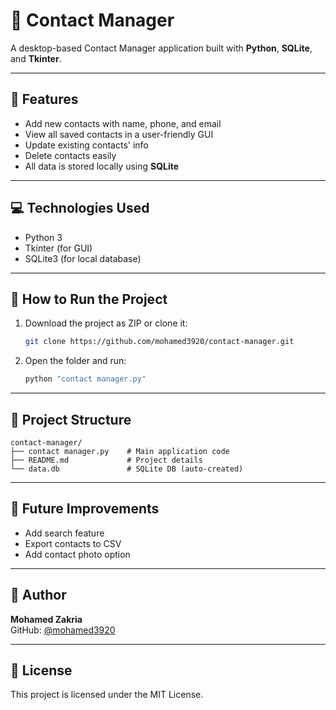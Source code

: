 # 📇 Contact Manager

A desktop-based Contact Manager application built with **Python**, **SQLite**, and **Tkinter**.

---

## 🔧 Features

- Add new contacts with name, phone, and email
- View all saved contacts in a user-friendly GUI
- Update existing contacts' info
- Delete contacts easily
- All data is stored locally using **SQLite**

---

## 💻 Technologies Used

- Python 3
- Tkinter (for GUI)
- SQLite3 (for local database)

---

## 🚀 How to Run the Project

1. Download the project as ZIP or clone it:
   ```bash
   git clone https://github.com/mohamed3920/contact-manager.git
   ```

2. Open the folder and run:
   ```bash
   python "contact manager.py"
   ```

---

## 📁 Project Structure

```
contact-manager/
├── contact manager.py    # Main application code
├── README.md             # Project details
└── data.db               # SQLite DB (auto-created)
```

---

## 📌 Future Improvements

- Add search feature
- Export contacts to CSV
- Add contact photo option

---

## 👤 Author

**Mohamed Zakria**  
GitHub: [@mohamed3920](https://github.com/mohamed3920)

---

## 📜 License

This project is licensed under the MIT License.